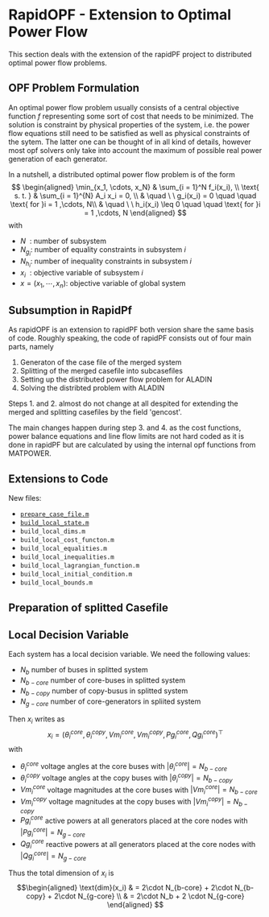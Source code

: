 # RapidOPF - Extension to Optimal Power Flow

<!--!!! warning "Extension to optimal power flow = work in progress"
    __The documentation and code is currently being written.
    It's work in progress.__-->

This section deals with the extension of the rapidPF project to distributed optimal power flow problems.

## OPF Problem Formulation
An optimal power flow problem usually consists of a central objective function $f$ representing some sort of cost that needs to be minimized. The solution is constraint by physical properties of the system, i.e. the power flow equations still need to be satisfied as well as physical constraints of the sytem. The latter one can be thought of in all kind of details, however most opf solvers only take into account the maximum of possible real power generation of each generator.

In a nutshell, a distributed optimal power flow problem is of the form
$$
\begin{aligned}
\min_{x_1, \cdots, x_N} & \sum_{i = 1}^N f_i(x_i), \\
 \text{ s. t. } &  \sum_{i = 1}^{N} A_i x_i = 0, \\
& \quad \ \ g_i(x_i) = 0 \quad \quad \text{ for }i = 1 ,\cdots, N\\
& \quad \ \ h_i(x_i) \leq 0 \quad \quad \text{ for }i = 1 ,\cdots, N
\end{aligned}
$$
with
* $N \ \ :$ number of subsystem 
* $N_{g_i}:$ number of equality constraints in subsystem $i$
* $N_{h_i}:$ number of inequality constraints in subsystem $i$
* $x_i \ \ :$ objective variable of subsystem $i$ 
* $x = (x_1, \cdots, x_n):$ objective variable of global system

## Subsumption in RapidPf
As rapidOPF is an extension to rapidPF both version share the same basis of code. Roughly speaking, the code of rapidPF consists out of four main parts, namely 
1.  Generaton of the case file of the merged system
2.  Splitting of the merged casefile into subcasefiles
3.  Setting up the distributed power flow problem for ALADIN
4.  Solving the distribted problem with ALADIN

Steps 1. and 2. almost do not change at all despited for extending the merged and splitting casefiles by the field 'gencost'. 

The main changes happen during step 3. and 4. as the cost functions, power balance equations and line flow limits are not hard coded as it is done in rapidPF but are calculated by using the internal opf functions from MATPOWER.

## Extensions to Code
New files:

* [$\texttt{prepare\_case\_file.m}$](#preparation-of-splitted-casefile)
* [$\texttt{build\_local\_state.m}$](#local-decision-variable)
* $\texttt{build\_local\_dims.m}$
* $\texttt{build\_local\_cost\_functon.m}$
* $\texttt{build\_local\_equalities.m}$
* $\texttt{build\_local\_inequalities.m}$
* $\texttt{build\_local\_lagrangian\_function.m}$ 
* $\texttt{build\_local\_initial\_condition.m}$
* $\texttt{build\_local\_bounds.m}$



## Preparation of splitted Casefile
## Local Decision Variable
Each system has a local decision variable. We need the following values:
* $N_b$ number of buses in splitted system
* $N_{b-core}$ number of core-buses in splitted system
* $N_{b-copy}$ number of copy-busus in splitted system
* $N_{g-core}$ number of core-generators in spliited system 
  
Then $x_i$ writes as 
$$x_i = (\theta_i^{core}, \theta_i^{copy}, Vm_i^{core}, Vm_i^{copy}, Pg_i^{core}, Qg_i^{core})^\top$$
with 
* $\theta_i^{core}$  voltage angles at the core buses with $| \theta_i^{core} | = N_{b-core}$
* $\theta_i^{copy}$  voltage angles at the copy buses with $| \theta_i^{copy} | = N_{b-copy}$
* $Vm_i^{core}$ voltage magnitudes at the core buses with $|Vm_i^{core}| =  N_{b-core}$
* $Vm_i^{copy}$ voltage magnitudes at the copy buses with $|Vm_i^{copy}| =  N_{b-copy}$
* $Pg_i^{core}$ active powers at all generators placed at the core nodes with $|Pg_i^{core}| =  N_{g-core}$
* $Qg_i^{core}$ reactive powers at all generators placed at the core nodes with $|Qg_i^{core}| =  N_{g-core}$ 

Thus the total dimension of $x_i$ is
$$\begin{aligned} 
\text{dim}(x_i) & = 2\cdot N_{b-core} + 2\cdot N_{b-copy} + 2\cdot N_{g-core} \\ & = 2\cdot N_b + 2 \cdot N_{g-core}
\end{aligned}
$$   
